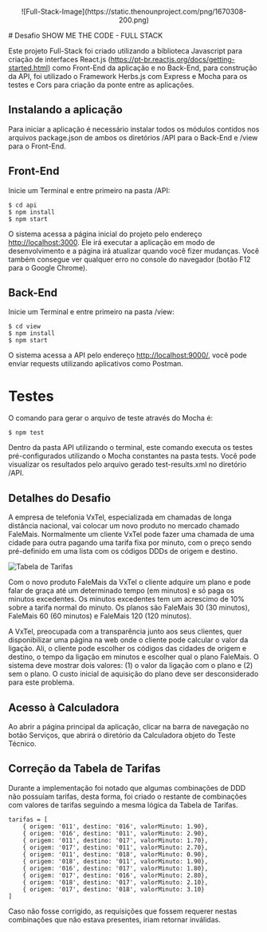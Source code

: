 <p align="center">![Full-Stack-Image](https://static.thenounproject.com/png/1670308-200.png)</p>
# Desafio SHOW ME THE CODE - FULL STACK

Este projeto Full-Stack foi criado utilizando a biblioteca Javascript para criação de interfaces React.js (https://pt-br.reactjs.org/docs/getting-started.html)
como Front-End da aplicação e no Back-End, para construção da API, foi utilizado o Framework Herbs.js com Express e Mocha para os testes e Cors
para criação da ponte entre as aplicações.

## Instalando a aplicação

Para iniciar a aplicação é necessário instalar todos os módulos contidos nos arquivos package.json de ambos os diretórios /API para o Back-End
e /view para o Front-End.

## Front-End
Inicie um Terminal e entre primeiro na pasta /API:

    $ cd api
    $ npm install
    $ npm start

O sistema acessa a página inicial do projeto pelo endereço [http://localhost:3000](http://localhost:3000).
Ele irá executar a aplicação em modo de desenvolvimento e a página irá atualizar quando você fizer mudanças. Você também consegue ver qualquer erro no console do navegador (botão F12 para o Google Chrome).

## Back-End
Inicie um Terminal e entre primeiro na pasta /view:

    $ cd view
    $ npm install
    $ npm start

O sistema acessa a API pelo endereço [http://localhost:9000/](http://localhost:9000/), você pode enviar requests utilizando aplicativos como Postman.

# Testes

O comando para gerar o arquivo de teste através do Mocha é:

    $ npm test

Dentro da pasta API utilizando o terminal, este comando executa os testes pré-configurados utilizando o Mocha constantes na pasta tests.
Você pode visualizar os resultados pelo arquivo gerado test-results.xml no diretório /API.

## Detalhes do Desafio

A empresa de telefonia VxTel, especializada em chamadas de longa distância nacional, vai colocar um novo produto no mercado chamado FaleMais.
Normalmente um cliente VxTel pode fazer uma chamada de uma cidade para outra pagando uma tarifa fixa por minuto, com o preço sendo pré-definido em uma lista com os códigos DDDs de origem e destino.

![Tabela de Tarifas](https://i.ibb.co/D4PNPcr/tabela-desafio.png)

Com o novo produto FaleMais da VxTel o cliente adquire um plano e pode falar de graça até um determinado tempo (em minutos) e só́ paga os minutos excedentes. Os minutos excedentes tem um acrescimo de 10% sobre a tarifa normal do minuto. Os planos são FaleMais 30 (30 minutos), FaleMais 60 (60 minutos) e FaleMais 120 (120 minutos).

A VxTel, preocupada com a transparência junto aos seus clientes, quer disponibilizar uma página na web onde o cliente pode calcular o valor da ligação. Ali, o cliente pode escolher os códigos das cidades de origem e destino, o tempo da ligação em minutos e escolher qual o plano FaleMais. O sistema deve mostrar dois valores: (1) o valor da ligação com o plano e (2) sem o plano. O custo inicial de aquisição do plano deve ser desconsiderado para este problema.

## Acesso à Calculadora
Ao abrir a página principal da aplicação, clicar na barra de navegação no botão Serviços, que abrirá o diretório da Calculadora objeto do Teste Técnico.

## Correção da Tabela de Tarifas
Durante a implementação foi notado que algumas combinações de DDD não possuíam tarifas, desta forma, foi criado o restante de combinações com valores de tarifas seguindo a mesma lógica da Tabela de Tarifas.

```
tarifas = [
    { origem: '011', destino: '016', valorMinuto: 1.90},
    { origem: '016', destino: '011', valorMinuto: 2.90},
    { origem: '011', destino: '017', valorMinuto: 1.70},
    { origem: '017', destino: '011', valorMinuto: 2.70},
    { origem: '011', destino: '018', valorMinuto: 0.90},
    { origem: '018', destino: '011', valorMinuto: 1.90},
    { origem: '016', destino: '017', valorMinuto: 1.80},
    { origem: '017', destino: '016', valorMinuto: 2.80},
    { origem: '018', destino: '017', valorMinuto: 2.10},
    { origem: '017', destino: '018', valorMinuto: 3.10}
]
```

Caso não fosse corrigido, as requisições que fossem requerer nestas combinações que não estava presentes, iriam retornar inválidas.
